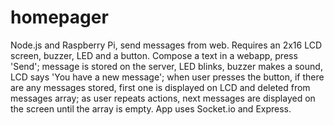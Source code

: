 # homepager
Node.js and Raspberry Pi, send messages from web. Requires an 2x16 LCD screen, buzzer, LED and a button. Compose a text in a webapp, press 'Send'; message is stored on the server, LED blinks, buzzer makes a sound, LCD says 'You have a new message'; when user presses the button, if there are any messages stored, first one is displayed on LCD and deleted from messages array; as user repeats actions, next messages are displayed on the screen until the array is empty. App uses Socket.io and Express.
